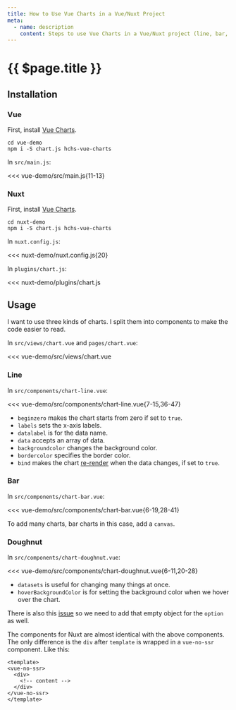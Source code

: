 ```yaml
---
title: How to Use Vue Charts in a Vue/Nuxt Project
meta:
  - name: description
    content: Steps to use Vue Charts in a Vue/Nuxt project (line, bar, and doughnut charts demo).
---
```


# {{ $page.title }}

<start-tutorial demo="chart" />

## Installation

### Vue

First, install [Vue Charts](https://github.com/hchstera/vue-charts).

```bash{2}
cd vue-demo
npm i -S chart.js hchs-vue-charts
```

In `src/main.js`:

<<< vue-demo/src/main.js{11-13}

### Nuxt

First, install [Vue Charts](https://github.com/hchstera/vue-charts).

```bash{2}
cd nuxt-demo
npm i -S chart.js hchs-vue-charts
```

In `nuxt.config.js`:

<<< nuxt-demo/nuxt.config.js{20}

In `plugins/chart.js`:

<<< nuxt-demo/plugins/chart.js

## Usage

I want to use three kinds of charts. I split them into components to make the code easier to read.

In `src/views/chart.vue` and `pages/chart.vue`:

<<< vue-demo/src/views/chart.vue

### Line

In `src/components/chart-line.vue`:

<<< vue-demo/src/components/chart-line.vue{7-15,36-47}

- `beginzero` makes the chart starts from zero if set to `true`.
- `labels` sets the x-axis labels.
- `datalabel` is for the data name.
- `data` accepts an array of data.
- `backgroundcolor` changes the background color.
- `bordercolor` specifies the border color.
- `bind` makes the chart [re-render](http://vue-charts.hchspersonal.tk/databinding) when the data changes, if set to `true`.

### Bar

In `src/components/chart-bar.vue`:

<<< vue-demo/src/components/chart-bar.vue{6-19,28-41}

To add many charts, bar charts in this case, add a `canvas`.

### Doughnut

In `src/components/chart-doughnut.vue`:

<<< vue-demo/src/components/chart-doughnut.vue{6-11,20-28}

- `datasets` is useful for changing many things at once.
- `hoverBackgroundColor` is for setting the background color when we hover over the chart.

There is also this [issue](https://github.com/hchstera/vue-charts/issues/33) so we need to add that empty object for the `option` as well.

The components for Nuxt are almost identical with the above components. The only difference is the `div` after `template` is wrapped in a `vue-no-ssr` component. Like this:

```html{2,6}
<template>
<vue-no-ssr>
  <div>
    <!-- content -->
  </div>
</vue-no-ssr>
</template>
```

